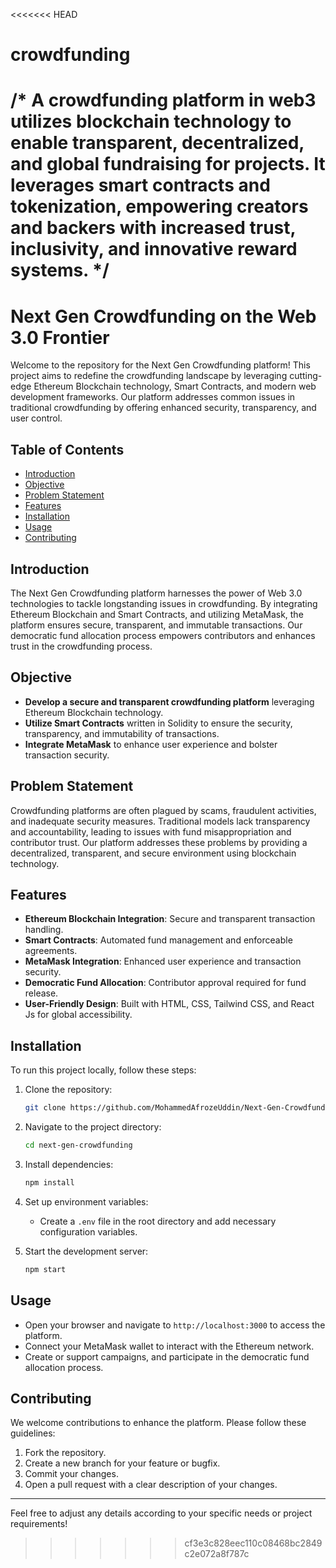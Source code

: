 <<<<<<< HEAD
# crowdfunding
/*
A crowdfunding platform in web3 utilizes blockchain technology to enable transparent, 
decentralized, and global fundraising for projects. 
It leverages smart contracts and tokenization, 
empowering creators and backers with increased trust, inclusivity, and innovative reward systems.
*/
=======
# Next Gen Crowdfunding on the Web 3.0 Frontier

Welcome to the repository for the Next Gen Crowdfunding platform! This project aims to redefine the crowdfunding landscape by leveraging cutting-edge Ethereum Blockchain technology, Smart Contracts, and modern web development frameworks. Our platform addresses common issues in traditional crowdfunding by offering enhanced security, transparency, and user control.

## Table of Contents

- [Introduction](#introduction)
- [Objective](#objective)
- [Problem Statement](#problem-statement)
- [Features](#features)
- [Installation](#installation)
- [Usage](#usage)
- [Contributing](#contributing)

## Introduction

The Next Gen Crowdfunding platform harnesses the power of Web 3.0 technologies to tackle longstanding issues in crowdfunding. By integrating Ethereum Blockchain and Smart Contracts, and utilizing MetaMask, the platform ensures secure, transparent, and immutable transactions. Our democratic fund allocation process empowers contributors and enhances trust in the crowdfunding process.

## Objective

- **Develop a secure and transparent crowdfunding platform** leveraging Ethereum Blockchain technology.
- **Utilize Smart Contracts** written in Solidity to ensure the security, transparency, and immutability of transactions.
- **Integrate MetaMask** to enhance user experience and bolster transaction security.

## Problem Statement

Crowdfunding platforms are often plagued by scams, fraudulent activities, and inadequate security measures. Traditional models lack transparency and accountability, leading to issues with fund misappropriation and contributor trust. Our platform addresses these problems by providing a decentralized, transparent, and secure environment using blockchain technology.

## Features

- **Ethereum Blockchain Integration**: Secure and transparent transaction handling.
- **Smart Contracts**: Automated fund management and enforceable agreements.
- **MetaMask Integration**: Enhanced user experience and transaction security.
- **Democratic Fund Allocation**: Contributor approval required for fund release.
- **User-Friendly Design**: Built with HTML, CSS, Tailwind CSS, and React Js for global accessibility.

## Installation

To run this project locally, follow these steps:

1. Clone the repository:
    ```bash
    git clone https://github.com/MohammedAfrozeUddin/Next-Gen-Crowdfunding-on-Web3.0-frontier.git
    ```

2. Navigate to the project directory:
    ```bash
    cd next-gen-crowdfunding
    ```

3. Install dependencies:
    ```bash
    npm install
    ```

4. Set up environment variables:
    - Create a `.env` file in the root directory and add necessary configuration variables.

5. Start the development server:
    ```bash
    npm start
    ```

## Usage

- Open your browser and navigate to `http://localhost:3000` to access the platform.
- Connect your MetaMask wallet to interact with the Ethereum network.
- Create or support campaigns, and participate in the democratic fund allocation process.

## Contributing

We welcome contributions to enhance the platform. Please follow these guidelines:

1. Fork the repository.
2. Create a new branch for your feature or bugfix.
3. Commit your changes.
4. Open a pull request with a clear description of your changes.

---

Feel free to adjust any details according to your specific needs or project requirements!
>>>>>>> cf3e3c828eec110c08468bc2849c2e072a8f787c

